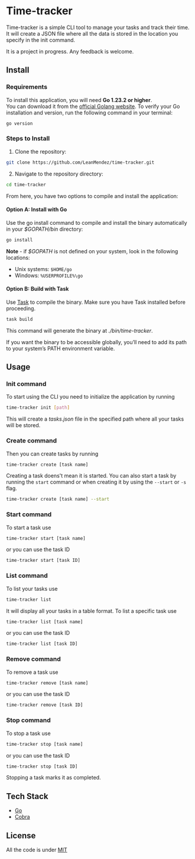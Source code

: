 # Time-tracker

Time-tracker is a simple CLI tool to manage your tasks and track their time.
It will create a JSON file where all the data is stored in the location you specify in the init command.

It is a project in progress. Any feedback is welcome.

## Install

### Requirements
To install this application, you will need **Go 1.23.2 or higher**.  
You can download it from the [official Golang website](https://go.dev/dl/).
To verify your Go installation and version, run the following command in your terminal:
```bash
go version
```

### Steps to Install

1. Clone the repository:
```bash
git clone https://github.com/LeanMendez/time-tracker.git
```
2. Navigate to the repository directory:
```bash
cd time-tracker
```
From here, you have two options to compile and install the application:

#### Option A: Install with Go
Use the go install command to compile and install the binary automatically in your *$GOPATH/bin* directory:
```bash
go install
```

**Note** - if *$GOPATH* is not defined on your system, look in the following locations:
- Unix systems: `$HOME/go`
- Windows: `%USERPROFILE%\go`

#### Option B: Build with Task
Use [Task](https://taskfile.dev/) to compile the binary. Make sure you have Task installed before proceeding.
```bash
task build

```
This command will generate the binary at *./bin/time-tracker*.

If you want the binary to be accessible globally, you’ll need to add its path to your system’s PATH environment variable.

## Usage

### Init command
To start using the CLI you need to initialize the application by running 
```bash
time-tracker init [path]
```
This will create a *tasks.json* file in the specified path where all your tasks will be stored.

### Create command
Then you can create tasks by running 
```bash
time-tracker create [task name]
```
Creating a task doens't mean it is started.
You can also start a task by running the `start` command or when creating it by using the `--start` or `-s` flag.
```bash
time-tracker create [task name] --start
```

### Start command
To start a task use 
```bash
time-tracker start [task name]
```

or you can use the task ID
```bash
time-tracker start [task ID]
```


### List command
To list your tasks use 
```bash
time-tracker list
```
It will display all your tasks in a table format.
To list a specific task use 
```bash
time-tracker list [task name]
```

or you can use the task ID
```bash
time-tracker list [task ID]
```

### Remove command
To remove a task use 
```bash
time-tracker remove [task name]
```

or you can use the task ID
```bash
time-tracker remove [task ID]
```

### Stop command
To stop a task use 
```bash
time-tracker stop [task name]
```
or you can use the task ID
```bash
time-tracker stop [task ID]
```
Stopping a task marks it as completed.


## Tech Stack

- [Go](https://go.dev/)
- [Cobra](https://github.com/spf13/cobra)

## License

All the code is under [MIT](https://github.com/LeanMendez/time-tracker/blob/main/LICENSE)
